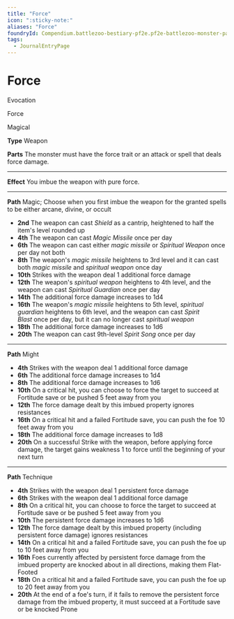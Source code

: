 ```yaml
---
title: "Force"
icon: ":sticky-note:"
aliases: "Force"
foundryId: Compendium.battlezoo-bestiary-pf2e.pf2e-battlezoo-monster-parts.JournalEntry.DUgV4RRnkTaikCI2.JournalEntryPage.x3YiC7unCRJ12ysO
tags:
  - JournalEntryPage
---
```


# Force
Evocation

Force

Magical

**Type** Weapon

**Parts** The monster must have the force trait or an attack or spell that deals force damage.

* * *

**Effect** You imbue the weapon with pure force.

* * *

**Path** Magic; Choose when you first imbue the weapon for the granted spells to be either arcane, divine, or occult

*   **2nd** The weapon can cast _Shield_ as a cantrip, heightened to half the item's level rounded up
*   **4th** The weapon can cast _Magic Missile_ once per day
*   **6th** The weapon can cast either _magic missile_ or _Spiritual Weapon_ once per day not both
*   **8th** The weapon's _magic missile_ heightens to 3rd level and it can cast both _magic missile_ and _spiritual weapon_ once day
*   **10th** Strikes with the weapon deal 1 additional force damage
*   **12th** The weapon's _spiritual weapon_ heightens to 4th level, and the weapon can cast _Spiritual Guardian_ once per day
*   **14th** The additional force damage increases to 1d4
*   **16th** The weapon's _magic missile_ heightens to 5th level, _spiritual guardian_ heightens to 6th level, and the weapon can cast _Spirit Blast_ once per day, but it can no longer cast _spiritual weapon_
*   **18th** The additional force damage increases to 1d6
*   **20th** The weapon can cast 9th-level _Spirit Song_ once per day

* * *

**Path** Might

*   **4th** Strikes with the weapon deal 1 additional force damage
*   **6th** The additional force damage increases to 1d4
*   **8th** The additional force damage increases to 1d6
*   **10th** On a critical hit, you can choose to force the target to succeed at Fortitude save or be pushed 5 feet away from you
*   **12th** The force damage dealt by this imbued property ignores resistances
*   **16th** On a critical hit and a failed Fortitude save, you can push the foe 10 feet away from you
*   **18th** The additional force damage increases to 1d8
*   **20th** On a successful Strike with the weapon, before applying force damage, the target gains weakness 1 to force until the beginning of your next turn

* * *

**Path** Technique

*   **4th** Strikes with the weapon deal 1 persistent force damage
*   **6th** Strikes with the weapon deal 1 additional force damage
*   **8th** On a critical hit, you can choose to force the target to succeed at Fortitude save or be pushed 5 feet away from you
*   **10th** The persistent force damage increases to 1d6
*   **12th** The force damage dealt by this imbued property (including persistent force damage) ignores resistances
*   **14th** On a critical hit and a failed Fortitude save, you can push the foe up to 10 feet away from you
*   **16th** Foes currently affected by persistent force damage from the imbued property are knocked about in all directions, making them Flat-Footed
*   **18th** On a critical hit and a failed Fortitude save, you can push the foe up to 20 feet away from you
*   **20th** At the end of a foe's turn, if it fails to remove the persistent force damage from the imbued property, it must succeed at a Fortitude save or be knocked Prone